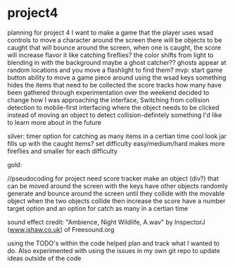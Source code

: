 # project4

planning for project 4
I want to make a game that the player uses wsad controls to move a character around the screen
there will be objects to be caught that will bounce around the screen, when one is caught, the score will increase
flavor it like catching fireflies? the color shifts from light to blending in with the background
maybe a ghost catcher??
ghosts appear at random locations and you move a flashlight to find them?
mvp:
start game button
ability to move a game piece around using the wsad keys
something hides the items that need to be collected
the score tracks how many have been gathered
through experimentation over the weekend decided to change how I was approaching the interface, Switching from collision detection to mobile-first interfacing where the object needs to be clicked instead of moving an object to detect collision-defintely something I'd like to learn more about in the future

silver:
timer option for catching as many items in a certian time
cool look
jar fills up with the caught items?
set difficulty easy/medium/hard makes more fireflies and smaller for each difficulty

gold:

//pseudocoding for project
need score tracker
make an object (div?) that can be moved around the screen with the keys
have other objects randomly generate and bounce around the screen until they collide with the movable object
when the two objects collide then increase the score
have a number target option and an option for catch as many in a certian time

sound effect credit:
"Ambience, Night Wildlife, A.wav" by InspectorJ (www.jshaw.co.uk) of Freesound.org

using the TODO's within the code helped plan and track what I wanted to do. Also experimented with using the issues in my own git repo to update ideas outside of the code
